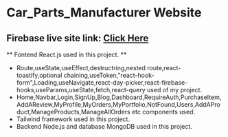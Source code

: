 # Car_Parts_Manufacturer Website
## Firebase live site link: [Click Here](https://parts-manufacturer-website.web.app/)
** Fontend React.js used in this project. **
* Route,useState,useEffect,destructring,nested route,react-toastify,optional chaining,useToken,"react-hook-form",Loading,useNavigate,react-day-picker,react-firebase-hooks,useParams,useState,fetch,react-query used of my project.
* Home,Navbar,Login,SignUp,Blog,Dashboard,RequireAuth,PurchaseItem,AddAReview,MyProfile,MyOrders,MyPortfolio,NotFound,Users,AddAProduct,ManageProducts,ManageAllOrders etc components used.
* Tailwind framework used in this project.
* Backend Node.js and database MongoDB used in this project.



